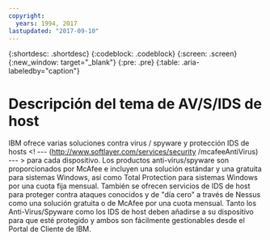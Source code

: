 ```yaml
---
copyright:
  years: 1994, 2017
lastupdated: "2017-09-10"
---
```


{:shortdesc: .shortdesc}
{:codeblock: .codeblock}
{:screen: .screen}
{:new_window: target="_blank"}
{:pre: .pre}
{:table: .aria-labeledby="caption"}

# Descripción del tema de AV/S/IDS de host

IBM ofrece varias soluciones contra virus / spyware y protección IDS de hosts <! --- (http://www.softlayer.com/services/security /mcafeeAntiVirus) --- > para cada dispositivo.  Los productos anti-virus/spyware son proporcionados por McAfee e incluyen una solución estándar y una gratuita para sistemas Windows, así como Total Protection para sistemas Windows por una cuota fija mensual. También se ofrecen servicios de IDS de host para proteger contra ataques conocidos y de "día cero" a través de Nessus como una solución gratuita o de McAfee por una cuota mensual. Tanto los Anti-Virus/Spyware como los IDS de host deben añadirse a su dispositivo para que esté protegido y ambos son fácilmente gestionables desde el Portal de Cliente de IBM.   
